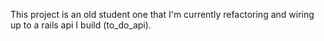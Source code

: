 This project is an old student one that I'm currently refactoring and wiring up to a rails api I build (to_do_api). 
